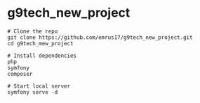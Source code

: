 # g9tech_new_project

```shell
# Clone the repo
git clone https://github.com/emrus17/g9tech_new_project.git
cd g9tech_mew_project

# Install dependencies
php
symfony
composer

# Start local server
symfony serve -d

```
